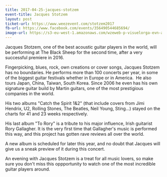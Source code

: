 ```yaml
---
title: 2017-04-25-jacques-stotzem
event-title: Jacques Stotzem
layout: post
ticket-url: https://www.weezevent.com/stotzem2017
fb-url: https://www.facebook.com/events/356490544685694/
image-url: https://s3-eu-west-1.amazonaws.com/wzeweb-p-visuelorga-evn-affiche-thumb/affiche_143818.thumb53700.1456481398.jpg
---
```

Jacques Stotzem, one of the best acoustic guitar players in the world, will be performing at The Black Sheep for the second time, after a very successful premiere in 2016.

Fingerpicking, blues, rock, own creations or cover songs, Jacques Stotzem has no boundaries. He performs more than 100 concerts per year, in some of the biggest guitar festivals whether in Europe or in America.  He also tours Japan, China, Taiwan, South Korea. Since 2006 he even has his own signature guitar build by Martin guitars, one of the most prestigious companies in the world.

His two albums "Catch the Spirit 1&2" (that include covers from Jimi Hendrix, U2, Rolling Stones, The Beatles, Neil Young, Sting...) stayed on the charts for 41 and 23 weeks respectively.

His last album "To Rory" is a tribute to his major influence, Irish guitarist Rory Gallagher. It is the very first time that Gallagher's music is performed this way, and this project has gotten rave reviews all over the world.

A new album is scheduled for later this year, and no doubt that Jacques will give us a sneak preview of it during this concert.

An evening with Jacques Stotzem is a treat for all music lovers, so make sure you don't miss this oppportunity to watch one of the most incredible guitar players around.